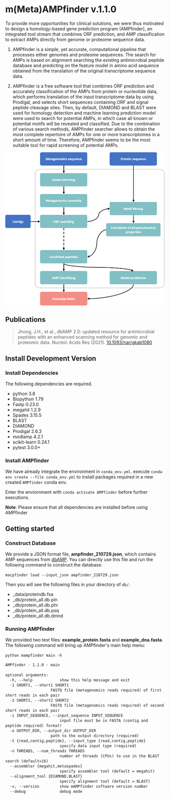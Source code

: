 # m(Meta)AMPfinder v.1.1.0
To provide more opportunities for clinical solutions, we were thus motivated to design a homology-based gene prediction program (AMPfinder), an integrated tool stream that combines ORF prediction, and AMP classification to extract AMPs directly from genome or proteome sequence data.

1. AMPfinder is a simple, yet accurate, computational pipeline that processes either genomes and proteome sequences. The search for AMPs is based on alignment searching the existing antimicrobial peptide database and predicting on the feature model in amino acid sequence obtained from the translation of the original transcriptome sequence data. 

2. AMPfinder is a free software tool that combines ORF prediction and accurately classification of the AMPs from protein or nucleotide data, which performs translation of the input transcriptome data by using Prodigal, and selects short sequences containing ORF and signal peptide cleavage sites. Then, by default, DIAMOND and BLAST were used for homology detection and machine learning prediction model were used to search for potential AMPs, in which case all known or potential motifs will be revealed and classified. Due to the combination of various search methods, AMPfinder searcher allows to obtain the most complete repertoire of AMPs for one or more transcriptomes in a short amount of time. Therefore, AMPfinder seems to be the most suitable tool for rapid screening of potential AMPs.

<p align="center"><img src="images/workflow.png" alt="AMPfinder" width="600"></p>

##  Publications

> Jhong, J.H., et al., 
> dbAMP 2.0: updated resource for antimicrobial peptides with an enhanced scanning method for genomic and proteomic data. Nucleic Acids Res (2021).
> [10.1093/nar/gkab1080](https://doi.org/10.1093/nar/gkab1080)


## Install Development Version
### Install Dependencies
The following dependencies are required.
- python 3.8
- Biopython 1.79
- Fastp 0.23.0
- megahit 1.2.9
- Spades 3.15.5
- BLAST
- DIAMOND
- Prodigal 2.6.3
- modlamp 4.2.1
- scikit-learn 0.24.1
- pytest 3.0.0+

### Install AMPfinder

We have already integrate the environment in `conda_env.yml`. 
execute `conda env create --file conda_env.yml` to install packages required in a new created `AMPfinder` conda env.

Enter the enviornment with `conda activate AMPfinder` before further executions.

**Note**: Please ensure that all dependencies are installed before using AMPfinder

## Getting started
### Construct Database
We provide a JSON format file, **ampfinder_210729.json**, which contains AMP sequences from [dbAMP](https://awi.cuhk.edu.cn/~dbAMP/ "dbAMP"). You can directly use this file and run the following command to construct the database.

`macpfinder load --input_json ampfinder_210729.json`

Then you will see the following files in your directory of `db/`.
- _data/proteindb.fsa
- _db/protein_all.db.pin
- _db/protein_all.db.phr
- _db/protein_all.db.psq
- _db/protein_all.db.dmnd

### Running AMPfinder

We provided two test files: **example_protein.fasta** and **example_dna.fasta**. 
The following command will bring up AMPfinder's main help menu:

`python mampfinder main -h`

    AMPfinder - 1.1.0 - main
    
    optional arguments:
      -h, --help            show this help message and exit
      -1 SHORT1, --short1 SHORT1
                        FASTQ file (metagenomics reads required) of first short reads in each pair
      -2 SHORT2, --short2 SHORT2
                        FASTQ file (metagenomics reads required) of second short reads in each pair
      -i INPUT_SEQUENCE, --input_sequence INPUT_SEQUENCE
                            input file must be in FASTA (contig and peptide required) format!
      -o OUTPUT_DIR, --output_dir OUTPUT_DIR
                        path to the output directory (required)
      -t {read,contig,peptide}, --input_type {read,contig,peptide}
                            specify data input type (required)
      -n THREADS, --num_threads THREADS
                            number of threads (CPUs) to use in the BLAST search (default=16)
      --assembler {megahit,metaspades}
                            specify assembler tool (default = megahit)
      --alignment_tool {DIAMOND,BLAST}
                            specify alignment tool (default = BLAST)
      -v, --version         show mAMPfinder software version number
      --debug               debug mode
